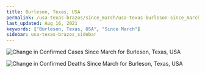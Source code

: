 ```yaml
---
title: Burleson, Texas, USA
permalink: /usa-texas-brazos/since_march/usa-texas-burleson-since_march.html
last_updated: Aug 16, 2021
keywords: ["Burleson, Texas, USA", "Since March"]
sidebar: usa-texas-brazos_sidebar
---
```


![Change in Confirmed Cases Since March for Burleson, Texas, USA](/covid_tracker/images/graphs/usa-texas-burleson-delta_confirmed-since_march_graph.png)

![Change in Confirmed Deaths Since March for Burleson, Texas, USA](/covid_tracker/images/graphs/usa-texas-burleson-delta_deaths-since_march_graph.png)
